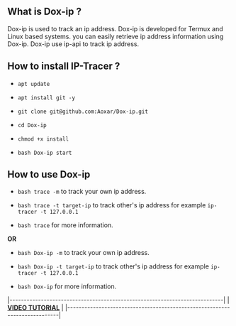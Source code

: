 ## What is Dox-ip ?

Dox-ip is used to track an ip address. Dox-ip is developed for Termux and Linux based systems. you can easily retrieve ip address information using Dox-ip. Dox-ip use ip-api to track ip address.


## How to install IP-Tracer ?

* `apt update`

* `apt install git -y`

* `git clone git@github.com:Aoxar/Dox-ip.git`

* `cd Dox-ip`

* `chmod +x install`

* `bash Dox-ip start`


## How to use Dox-ip

* `bash trace -m` to track your own ip address.

* `bash trace -t target-ip` to track other's ip address for example `ip-tracer -t 127.0.0.1`

* `bash trace` for more information.

**OR**

* `bash Dox-ip -m` to track your own ip address.

* `bash Dox-ip -t target-ip` to track other's ip address for example `ip-tracer -t 127.0.0.1`

* `bash Dox-ip` for more information.



|---------------------------------------------------------------------------|
|  **[VIDEO TUTORIAL](https://www.youtube.com/watch?v=MHriGQhBU50&t=17s)**  |
|---------------------------------------------------------------------------|
